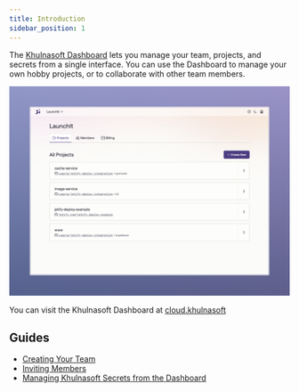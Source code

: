 ```yaml
---
title: Introduction
sidebar_position: 1
---
```


The [Khulnasoft Dashboard](https://cloud.khulnasoft) lets you manage your team, projects, and secrets from a single interface. You can use the Dashboard to manage your own hobby projects, or to collaborate with other team members.

![Khulnasoft Dashboard](../../../static/img/khulnasoft_cloud_dashboard.jpeg)

You can visit the Khulnasoft Dashboard at [cloud.khulnasoft](https://cloud.khulnasoft)

## Guides

- [Creating Your Team](./creating_your_team.md)
- [Inviting Members](./inviting_members.md)
- [Managing Khulnasoft Secrets from the Dashboard](../secrets/dashboard_secrets.md)
